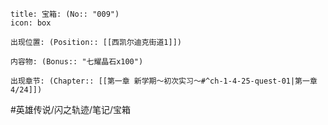 ---
---
```ad-quote
title: 宝箱: (No:: "009")
icon: box

出现位置: (Position:: [[西凯尔迪克街道1]])

内容物: (Bonus:: "七耀晶石x100")

出现章节: (Chapter:: [[第一章 新学期～初次实习～#^ch-1-4-25-quest-01|第一章4/24]])

```

#英雄传说/闪之轨迹/笔记/宝箱